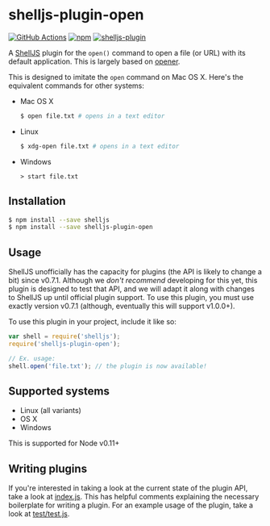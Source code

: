 # shelljs-plugin-open

[![GitHub Actions](https://img.shields.io/github/actions/workflow/status/shelljs/plugin-open/main.yml?style=flat-square&logo=github)](https://github.com/shelljs/plugin-open/actions/workflows/main.yml)
[![npm](https://img.shields.io/npm/v/shelljs-plugin-open.svg?style=flat-square)](https://www.npmjs.com/package/shelljs-plugin-open)
[![shelljs-plugin](https://img.shields.io/badge/shelljs-plugin-brightgreen.svg?style=flat-square)](https://github.com/shelljs/shelljs/wiki/Using-ShellJS-Plugins)

A [ShellJS](https://github.com/shelljs/shelljs) plugin for the `open()` command
to open a file (or URL) with its default application. This is largely based on
[opener](https://github.com/domenic/opener).

This is designed to imitate the `open` command on Mac OS X. Here's the
equivalent commands for other systems:

 - Mac OS X

   ```bash
   $ open file.txt # opens in a text editor
   ```

 - Linux

   ```bash
   $ xdg-open file.txt # opens in a text editor
   ```

 - Windows

   ```
   > start file.txt
   ```

## Installation

```bash
$ npm install --save shelljs
$ npm install --save shelljs-plugin-open
```

## Usage

ShellJS unofficially has the capacity for plugins (the API is likely to change a
bit) since v0.7.1. Although we *don't recommend* developing for this yet, this
plugin is designed to test that API, and we will adapt it along with changes to
ShellJS up until official plugin support. To use this plugin, you must use
exactly version v0.7.1 (although, eventually this will support v1.0.0+).

To use this plugin in your project, include it like so:

```javascript
var shell = require('shelljs');
require('shelljs-plugin-open');

// Ex. usage:
shell.open('file.txt'); // the plugin is now available!
```

## Supported systems

 - Linux (all variants)
 - OS X
 - Windows

This is supported for Node v0.11+

## Writing plugins

If you're interested in taking a look at the current state of the plugin API,
take a look at [index.js](index.js). This has helpful comments explaining the
necessary boilerplate for writing a plugin. For an example usage of the plugin,
take a look at [test/test.js](test/test.js).
